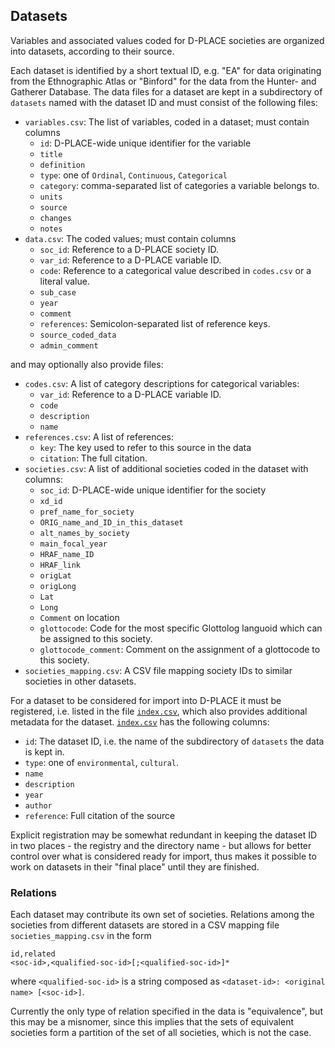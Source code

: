 ## Datasets

Variables and associated values coded for D-PLACE societies are organized into datasets,
according to their source.

Each dataset is identified by a short textual ID, e.g. "EA" for data originating from the
Ethnographic Atlas or "Binford" for the data from the Hunter- and Gatherer Database. The
data files for a dataset are kept in a subdirectory of `datasets` named with the dataset ID and must 
consist of the following files:
- `variables.csv`: The list of variables, coded in a dataset; must contain columns
  - `id`: D-PLACE-wide unique identifier for the variable
  - `title`
  - `definition`
  - `type`: one of `Ordinal`, `Continuous`, `Categorical`
  - `category`: comma-separated list of categories a variable belongs to.
  - `units`
  - `source`
  - `changes`
  - `notes`
- `data.csv`: The coded values; must contain columns
  - `soc_id`: Reference to a D-PLACE society ID.
  - `var_id`: Reference to a D-PLACE variable ID.
  - `code`: Reference to a categorical value described in `codes.csv` or a literal value.
  - `sub_case`
  - `year`
  - `comment`
  - `references`: Semicolon-separated list of reference keys.
  - `source_coded_data`
  - `admin_comment`

and may optionally also provide files:
- `codes.csv`: A list of category descriptions for categorical variables:
  - `var_id`: Reference to a D-PLACE variable ID.
  - `code`
  - `description`
  - `name`
- `references.csv`: A list of references:
  - `key`: The key used to refer to this source in the data
  - `citation`: The full citation.
- `societies.csv`: A list of additional societies coded in the dataset with columns:
  - `soc_id`: D-PLACE-wide unique identifier for the society
  - `xd_id`
  - `pref_name_for_society`
  - `ORIG_name_and_ID_in_this_dataset`
  - `alt_names_by_society`
  - `main_focal_year`
  - `HRAF_name_ID` 
  - `HRAF_link`
  - `origLat`
  - `origLong`
  - `Lat`
  - `Long`
  - `Comment` on location
  - `glottocode`: Code for the most specific Glottolog languoid which can be assigned to this society.
  - `glottocode_comment`: Comment on the assignment of a glottocode to this society.
- `societies_mapping.csv`: A CSV file mapping society IDs to similar societies in other datasets.

For a dataset to be considered for import into D-PLACE it must be registered, i.e. listed in the file [`index.csv`](index.csv), which also provides additional metadata for the dataset. [`index.csv`](index.csv) has the following columns:
- `id`: The dataset ID, i.e. the name of the subdirectory of `datasets` the data is kept in.
- `type`: one of `environmental`, `cultural`.
- `name`
- `description`
- `year`
- `author`
- `reference`: Full citation of the source

Explicit registration may be somewhat redundant in keeping the dataset ID in two places - the registry and the directory name - but allows for better control over what is considered ready for import, thus makes it possible to work on datasets in their "final place" until they are finished.


### Relations

Each dataset may contribute its own set of societies. Relations among the societies from different datasets are stored in a CSV mapping file `societies_mapping.csv` in the form
```
id,related
<soc-id>,<qualified-soc-id>[;<qualified-soc-id>]*
```
where `<qualified-soc-id>` is a string composed as `<dataset-id>: <original name> [<soc-id>]`.

Currently the only type of relation specified in the data is "equivalence", but this may be a misnomer, since this implies that the sets of equivalent societies form a partition of the set of all societies, which is not the case.